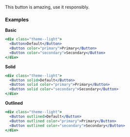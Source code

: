 This button is amazing, use it responsibly.

### Examples

<strong>Basic</strong>

```jsx
<div class="theme--light">
  <Button>Default</Button>
  <Button color="primary">Primary</Button>
  <Button color="secondary">Secondary</Button>
</div>
```

<strong>Solid</strong>

```jsx
<div class="theme--light">
  <Button solid>Default</Button>
  <Button solid color="primary">Primary</Button>
  <Button solid color="secondary">Secondary</Button>
</div>
```

<strong>Outlined</strong>

```jsx
<div class="theme--light">
  <Button outlined>Default</Button>
  <Button outlined color="primary">Primary</Button>
  <Button outlined color="secondary">Secondary</Button>
</div>
```

